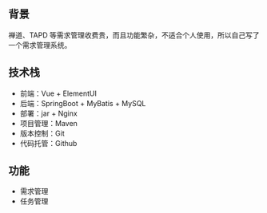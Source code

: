 ## 背景
禅道、TAPD 等需求管理收费贵，而且功能繁杂，不适合个人使用，所以自己写了一个需求管理系统。

## 技术栈
- 前端：Vue + ElementUI
- 后端：SpringBoot + MyBatis + MySQL
- 部署：jar + Nginx
- 项目管理：Maven
- 版本控制：Git
- 代码托管：Github

## 功能
- 需求管理
- 任务管理